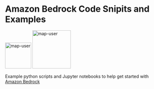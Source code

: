 # Amazon Bedrock Code Snipits and Examples

<img width="85" alt="map-user" src="https://img.shields.io/badge/views-0000-green"> <img width="125" alt="map-user" src="https://img.shields.io/badge/unique visits-0000-green">

Example python scripts and Jupyter notebooks to help get started with [Amazon Bedrock](https://aws.amazon.com/bedrock/)
